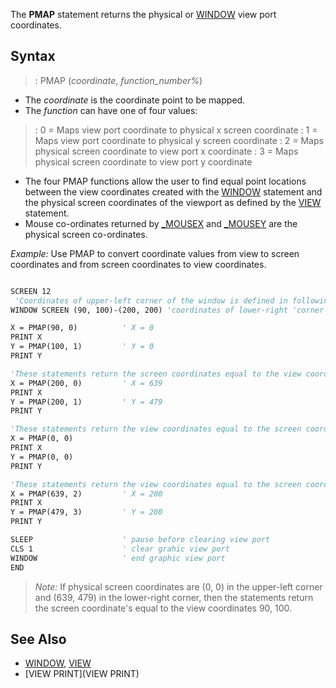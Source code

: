 The **PMAP** statement returns the physical or [WINDOW](WINDOW) view port coordinates.



## Syntax

> : PMAP (*coordinate*, *function_number%*)


* The *coordinate* is the coordinate point to be mapped. 
* The *function* can have one of four values:

> : 0 = Maps view port coordinate to physical x screen coordinate
> : 1 = Maps view port coordinate to physical y screen coordinate
> : 2 = Maps physical screen coordinate to view port x coordinate
> : 3 = Maps physical screen coordinate to view port y coordinate

* The four PMAP functions allow the user to find equal point locations between the view coordinates created with the [WINDOW](WINDOW) statement and the physical screen coordinates of the viewport as defined by the [VIEW](VIEW) statement.
* Mouse co-ordinates returned by [_MOUSEX](_MOUSEX) and [_MOUSEY](_MOUSEY) are the physical screen co-ordinates.


*Example:* Use PMAP to convert coordinate values from view to screen coordinates and from screen coordinates to view coordinates.

```vb

SCREEN 12
 'Coordinates of upper-left corner of the window is defined in following statement are (90,100) 
WINDOW SCREEN (90, 100)-(200, 200) 'coordinates of lower-right 'corner are 200, 200.

X = PMAP(90, 0)          ' X = 0
PRINT X
Y = PMAP(100, 1)         ' Y = 0
PRINT Y

'These statements return the screen coordinates equal to the view coordinates 200, 200.
X = PMAP(200, 0)         ' X = 639
PRINT X
Y = PMAP(200, 1)         ' Y = 479
PRINT Y

'These statements return the view coordinates equal to the screen coordinates 0, 0
X = PMAP(0, 0)
PRINT X
Y = PMAP(0, 0)
PRINT Y

'These statements return the view coordinates equal to the screen coordinates 639, 479.
X = PMAP(639, 2)         ' X = 200
PRINT X
Y = PMAP(479, 3)         ' Y = 200
PRINT Y

SLEEP                    ' pause before clearing view port
CLS 1                    ' clear grahic view port
WINDOW                   ' end graphic view port
END 

```
>  *Note:* If physical screen coordinates are (0, 0) in the upper-left corner and (639, 479) in the lower-right corner, then the statements return the screen coordinate's equal to the view coordinates 90, 100.


## See Also
 
* [WINDOW](WINDOW), [VIEW](VIEW)
* [VIEW PRINT](VIEW PRINT)




